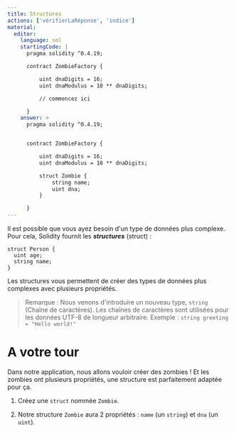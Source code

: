 ```yaml
---
title: Structures
actions: ['vérifierLaRéponse', 'indice']
material:
  editor:
    language: sol
    startingCode: |
      pragma solidity ^0.4.19;

      contract ZombieFactory {

          uint dnaDigits = 16;
          uint dnaModulus = 10 ** dnaDigits;

          // commencez ici

      }
    answer: >
      pragma solidity ^0.4.19;


      contract ZombieFactory {

          uint dnaDigits = 16;
          uint dnaModulus = 10 ** dnaDigits;

          struct Zombie {
              string name;
              uint dna;
          }

      }
---
```


Il est possible que vous ayez besoin d'un type de données plus complexe. Pour cela, Solidity fournit les **_structures_** (struct) :

```
struct Person {
  uint age;
  string name;
}

```

Les structures vous permettent de créer des types de données plus complexes avec plusieurs propriétés.

> Remarque : Nous venons d'introduire un nouveau type, `string` (Chaîne de caractères). Les chaînes de caractères sont utilisées pour les données UTF-8 de longueur arbitraire. Exemple : `string greeting = "Hello world!"`

# A votre tour

Dans notre application, nous allons vouloir créer des zombies ! Et les zombies ont plusieurs propriétés, une structure est parfaitement adaptée pour ça.

1. Créez une `struct` nommée `Zombie`.

2. Notre structure `Zombie` aura 2 propriétés : `name` (un `string`) et `dna` (un `uint`).
